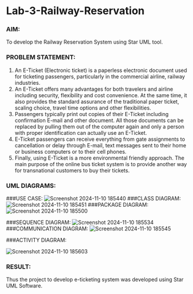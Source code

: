 # Lab-3-Railway-Reservation

### AIM:
To develop the Railway Reservation System using Star UML tool.
### PROBLEM STATEMENT:
1. An E-Ticket (Electronic ticket) is a paperless electronic document used for ticketing
passengers, particularly in the commercial airline, railway industries.
2. An E-Ticket offers many advantages for both travelers and airline including security,
flexibility and cost convenience. At the same time, it also provides the standard assurance of
the traditional paper ticket, scaling choice, travel time options and other flexibilities.
3. Passengers typically print out copies of their E-Ticket including confirmation E-mail
and other document. All those documents can be replaced by pulling them out of the computer
again and only a person with proper identification can actually use an E-Ticket.
4. E-Ticket passengers can receive everything from gate assignments to cancellation or
delay through E-mail, text messages sent to their home or business computers or to their cell
phones.
5. Finally, using E-Ticket is a more environmental friendly approach. The main purpose
of the online bus ticket system is to provide another way for transnational customers to buy
their tickets.
### UML DIAGRAMS:
###USE CASE:
![Screenshot 2024-11-10 185440](https://github.com/user-attachments/assets/4ece0512-19ec-46d1-95f4-a705a1026a97)
###CLASS DIAGRAM:
![Screenshot 2024-11-10 185451](https://github.com/user-attachments/assets/eed42dff-76cc-4b35-8c60-6d0a48ccc811)
###PACKAGE DIAGRAM:
![Screenshot 2024-11-10 185500](https://github.com/user-attachments/assets/2df0d5ed-128a-4930-abde-6b972400f216)

###SEQUENCE DIAGRAM:
![Screenshot 2024-11-10 185534](https://github.com/user-attachments/assets/583700bd-bdf9-441c-8584-713adc3de83f)
###COMMUNICATION DIAGRAM:
![Screenshot 2024-11-10 185545](https://github.com/user-attachments/assets/de387bf0-2e8f-48f6-b6a5-24445edc8d47)

###ACTIVITY DIAGRAM:

![Screenshot 2024-11-10 185603](https://github.com/user-attachments/assets/93ae94bd-ce8c-43db-9931-0f0f1f52d456)


### RESULT:
Thus the project to develop e-ticketing system was developed using Star UML Software.
